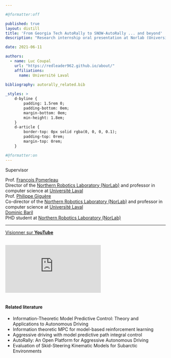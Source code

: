 ```yaml
---

#@formatter:off

published: true
layout: distill
title: 'From Georgia Tech AutoRally to SNOW-AutoRally ... and beyond'
description: "Research internship oral presentation at Norlab (Université Laval) on mobile robotic in adverse condition and the <i>Information-Theoretic Model Predictive Control</i> algorithm."

date: 2021-06-11

authors:
  - name: Luc Coupal
    url: "https://redleader962.github.io/about/"
    affiliations:
      name: Université Laval
      
bibliography: autorally_related.bib

_styles: >
    d-byline {
        padding: 1.5rem 0;
        padding-bottom: 0em;
        margin-bottom: 0em;
        min-height: 1.8em;
    }
    d-article {
        border-top: 0px solid rgba(0, 0, 0, 0.1);
        padding-top: 0rem;
        margin-top: 0rem;
    }

#@formatter:on
---
```



<div class="container supervisorDbyline">
    <div class="row">
        <div class="col">
            <p class="supervisorDbylineTitle"> Supervisor </p>
        </div>
        <!--
            Force next columns to break to new line
        -->
        <div class="w-100"></div>
        <div class="col-md-3">
            Prof.
                <a href="https://norlab.ulaval.ca/people/f_pomerleau/" target="blank">
                  <span class="supervisorThe"> François Pomerleau </span>
                </a>
        </div>
        <div class="col-md-9">
            Director of the <a href="https://norlab.ulaval.ca" target="blank">Northern Robotics Laboratory (NorLab)</a> and professor in computer science at <a href="https://www.ulaval.ca" target="blank"> Université Laval </a>
        </div>
    </div>
    <div class="row">
        <!-- 
        <div class="col">
            <p class="supervisorDbylineTitle"> Supervisor </p>
        </div>
        -->
        <!--
            Force next columns to break to new line
        -->
        <div class="w-100"></div>
        <div class="col-md-3">
            Prof.
                <a href="http://www2.ift.ulaval.ca/~pgiguere/" target="blank">
                  <span class="supervisorThe"> Philippe Giguère </span>
                </a>
        </div>
        <div class="col-md-9">
            Co-director of the <a href="https://norlab.ulaval.ca" target="blank">Northern Robotics Laboratory (NorLab)</a> and professor in computer science at <a href="https://www.ulaval.ca" target="blank"> Université Laval </a>
        </div>
    </div>
<div class="row">
        <!-- 
        <div class="col">
            <p class="supervisorDbylineTitle"> Supervisor </p>
        </div>
        -->
        <!--
            Force next columns to break to new line
        -->
        <div class="w-100"></div>
        <div class="col-md-3">
                <a href="https://norlab.ulaval.ca/people/d_baril/" target="blank">
                  <span class="supervisorThe"> Dominic Baril </span>
                </a>
        </div>
        <div class="col-md-9">
            PHD student at <a href="https://norlab.ulaval.ca" target="blank">Northern Robotics Laboratory (NorLab)</a>
        </div>
    </div>
</div>

<hr class="supervisorDbylineHorizontalRule">


<p class="text-center">
    <a href="https://youtu.be/2xH1TjVt9I8" target="blank">Visionner sur <b>YouTube</b></a> <i class="fab fa-youtube"></i><br>  
    <!-- 
    <a href="https://github.com/RedLeader962/Une-intuition-sur-RUDDER" target="blank">Télécharger les <b>diapositives</b></a> <i class="fab fa-github"></i><br>
    -->  
</p>


<br>
<div class="l-body-outset embed-responsive embed-responsive-16by9">
<iframe class="embed-responsive-item" src="https://www.youtube.com/embed/xf0izxr4Y2Q?controls=1;" title="YouTube video player" frameborder="0" allow="accelerometer; autoplay; clipboard-write; encrypted-media; gyroscope; picture-in-picture" allowfullscreen></iframe>
</div>
<br>

#### Related literature
- Information-Theoretic Model Predictive Control: Theory and Applications to Autonomous Driving <d-cite key="Williams2018"></d-cite>
- Information theoretic MPC for model-based reinforcement learning <d-cite key="Williams2017"></d-cite>
- Aggressive driving with model predictive path integral control <d-cite key="Williams2016"></d-cite>
- AutoRally: An Open Platform for Aggressive Autonomous Driving <d-cite key="Goldfain2019"></d-cite>
- Evaluation of Skid-Steering Kinematic Models for Subarctic Environments <d-cite key="baril2020evaluation"></d-cite>

  


